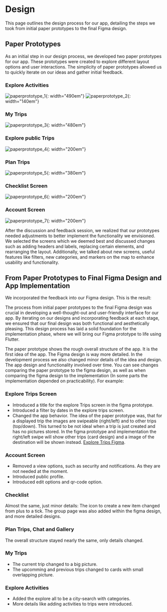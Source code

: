 # Design

This page outlines the design process for our app, detailing the steps we took from initial paper prototypes to the final Figma design.

## Paper Prototypes

As an initial step in our design process, we developed two paper prototypes for our app. These prototypes were created to explore different layout options and user interactions. The simplicity of paper prototypes allowed us to quickly iterate on our ideas and gather initial feedback. 

### Explore Activities
![paperprototype_1](assets/images/paperprototype_1.png){: width="490em"}
![paperprototype_2](assets/images/paperprototype_2.png){: width="140em"}

### My Trips
![paperprototype_3](assets/images/paperprototype_3.png){: width="480em"}
### Explore public Trips
![paperprototype_4](assets/images/paperprototype_4.png){: width="200em"}
### Plan Trips
![paperprototype_5](assets/images/paperprototype_5.png){: width="380em"}
### Checklist Screen
![paperprototype_6](assets/images/paperprototype_6.png){: width="200em"}
### Account Screen
![paperprototype_7](assets/images/paperprototype_7.png){: width="200em"}

After the discussion and feedback session, we realized that our prototypes needed adjustments to better implement the functionality we envisioned. We selected the screens which we deemed best and discussed changes such as adding headers and labels, replacing certain elements, and rearranging the layout. Additionally, we talked about new screens, useful features like filters, new categories, and markers on the map to enhance usability and functionality.

## From Paper Prototypes to Final Figma Design and App Implementation

We incorporated the feedback into our Figma design. This is the result:



The process from initial paper prototypes to the final Figma design was crucial in developing a well-thought-out and user-friendly interface for our app. By iterating on our designs and incorporating feedback at each stage, we ensured that our final design was both functional and aesthetically pleasing. This design process has laid a solid foundation for the implementation phase, where we will bring our Figma prototype to life using Flutter.

The paper prototype shows the rough overall structure of the app. It is the first idea of the app. The Figma design is way more detailed. In the development process we also changed minor details of the idea and design. The app design and functionality involved over time. You can see changes comparing the paper prototype to the figma design, as well as when comparing the figma design to the implementation (In some parts the implementation depended on practicability).
For example:

### Explore Trips Screen
- Introduced a title for the explore Trips screen in the figma prototype.
- Introduced a filter by dates in the explore trips screen.
- Changed the app behavior. The idea of the paper prototype was, that for a displayed trip the images are swipeable (right/left) and to other trips (top/down). This turned to be not ideal when a trip is just created and has no pictures stored. In the figma prototype and implementation the right/left swipe will show other trips (card design) and a image of the destination will be shown instead. [Explore Trips Figma](design/user-pages.md#discover-public-trips).


### Account Screen
- Removed a view options, such as security and notifications. As they are not needed at the moment.
- Introduced public profile.
- Introduced edit options and qr-code option.


### Checklist
Almost the same, just minor details: The icon to create a new item changed from plus to a tick. The group page was also added within the figma design, and more detailed designs.


### Plan Trips, Chat and Gallery
The overall structure stayed nearly the same, only details changed.


### My Trips
- The current trip changed to a big picture.
- The upcomming and previous trips changed to cards with small overlapping picture.


### Explore Activities
- Added the explore all to be a city-search with categories.
- More details like adding activities to trips were introduced.

